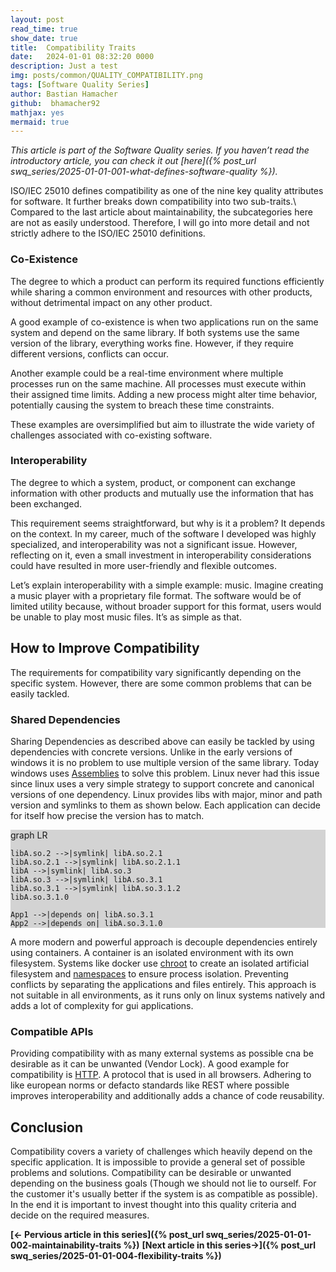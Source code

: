```yaml
---
layout: post
read_time: true
show_date: true
title:  Compatibility Traits
date:   2024-01-01 08:32:20 0000
description: Just a test
img: posts/common/QUALITY_COMPATIBILITY.png 
tags: [Software Quality Series]
author: Bastian Hamacher
github:  bhamacher92
mathjax: yes
mermaid: true
---
```


*This article is part of the Software Quality series. If you haven’t read the introductory article, you can check it out [here]({% post_url swq_series/2025-01-01-001-what-defines-software-quality %}).*

ISO/IEC 25010 defines compatibility as one of the nine key quality attributes for software. It further breaks down compatibility into two sub-traits.\\
Compared to the last article about maintainability, the subcategories here are not as easily understood. Therefore, I will go into more detail and not strictly adhere to the ISO/IEC 25010 definitions.

### Co-Existence

The degree to which a product can perform its required functions efficiently while sharing a common environment and resources with other products, without detrimental impact on any other product.

A good example of co-existence is when two applications run on the same system and depend on the same library. If both systems use the same version of the library, everything works fine. However, if they require different versions, conflicts can occur.

Another example could be a real-time environment where multiple processes run on the same machine. All processes must execute within their assigned time limits. Adding a new process might alter time behavior, potentially causing the system to breach these time constraints.

These examples are oversimplified but aim to illustrate the wide variety of challenges associated with co-existing software.

### Interoperability

The degree to which a system, product, or component can exchange information with other products and mutually use the information that has been exchanged.

This requirement seems straightforward, but why is it a problem? It depends on the context. In my career, much of the software I developed was highly specialized, and interoperability was not a significant issue. However, reflecting on it, even a small investment in interoperability considerations could have resulted in more user-friendly and flexible outcomes.

Let’s explain interoperability with a simple example: music. Imagine creating a music player with a proprietary file format. The software would be of limited utility because, without broader support for this format, users would be unable to play most music files. It’s as simple as that.

## How to Improve Compatibility

The requirements for compatibility vary significantly depending on the specific system. However, there are some common problems that can be easily tackled. 

### Shared Dependencies

Sharing Dependencies as described above can easily be tackled by using dependencies with concrete versions. Unlike in the early versions of windows it is no problem to use multiple version of the same library. Today windows uses [Assemblies](https://learn.microsoft.com/de-de/dotnet/standard/assembly/) to solve this problem. Linux never had this issue since linux uses a very simple strategy to support concrete and canonical versions of one dependency. Linux provides libs with major, minor and path version and symlinks to them as shown below. Each application can decide for itself how precise the version has to match.

<div class="mermaid" style="background-color: lightgray;">
graph LR

    libA.so.2 -->|symlink| libA.so.2.1
    libA.so.2.1 -->|symlink| libA.so.2.1.1 
    libA -->|symlink| libA.so.3
    libA.so.3 -->|symlink| libA.so.3.1
    libA.so.3.1 -->|symlink| libA.so.3.1.2
    libA.so.3.1.0

    App1 -->|depends on| libA.so.3.1
    App2 -->|depends on| libA.so.3.1.0
</div>

A more modern and powerful approach is decouple dependencies entirely using containers.
A container is an isolated environment with its own filesystem. Systems like docker use [chroot](https://linux.die.net/man/1/chroot) 
to create an isolated artificial filesystem and [namespaces](https://man7.org/linux/man-pages/man7/namespaces.7.html) to ensure process isolation. Preventing conflicts by separating the applications and files entirely. This approach is not suitable in all environments, as it runs only on linux systems natively and adds a lot of complexity for gui applications. 

### Compatible APIs

Providing compatibility with as many external systems as possible cna be desirable as it can be 
unwanted (Vendor Lock). A good example for compatibility is [HTTP](https://en.wikipedia.org/wiki/HTTP). A protocol that is used in all browsers. Adhering to like european norms or defacto  standards like REST where possible improves interoperability and additionally adds a chance of code reusability. 

## Conclusion

Compatibility covers a variety of challenges which heavily depend on the specific application. 
It is impossible to provide a general set of possible problems and solutions. Compatibility can be desirable or unwanted depending on the business goals (Though we should not lie to ourself. For the customer it's usually better if the system is as compatible as possible). In the end it is important to invest thought into this quality criteria and decide on the required measures.


**[<- Pervious article in this series]({% post_url swq_series/2025-01-01-002-maintainability-traits %})**      **[Next article in this series->]({% post_url swq_series/2025-01-01-004-flexibility-traits %})** 